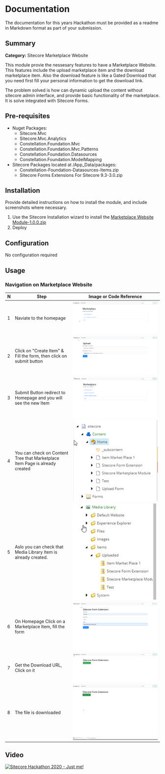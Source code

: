 # Documentation

The documentation for this years Hackathon must be provided as a readme in Markdown format as part of your submission. 

## Summary

**Category:** Sitecore Marketplace Website

This module provie the nessesary features to have a Marketplace Website. This features include the upload marketplace item and the download marketplace item. Also the download feature is like a Gated Download that you need first fill your personal information to get the download link.

The problem solved is how can dynamic upload the content without sitecore admin interface, and provide basic functionality of the marketplace. It is solve integrated with Sitecore Forms.


## Pre-requisites

- Nuget Packages:
    - Sitecore.Mvc
    - Sitecore.Mvc.Analytics
    - Constellation.Foundation.Mvc
    - Constellation.Foundation.Mvc.Patterns
    - Constellation.Foundation.Datasources
    - Constellation.Foundation.ModelMapping
- Sitecore Packages located at /App_Data/packages:
    - Constellation-Foundation-Datasources-Items.zip
    - Sitecore Forms Extensions For Sitecore 9.3-3.0.zip

## Installation

Provide detailed instructions on how to install the module, and include screenshots where necessary.

1. Use the Sitecore Installation wizard to install the [Marketplace Website Module-1.0.0.zip](https://github.com/Sitecore-Hackathon/2020-Just-me/blob/master/documentation/requirements/Marketplace%20Website%20Module-1.0.0.zip)
2. Deploy

## Configuration

No configuration required

## Usage


### Navigation on Marketplace Website

 N | Step | Image or Code Reference
--- | --- | ---
1 | Naviate to the homepage | ![Step 1](images/screenshots/step1.png "Step 1")
2 | Click on "Create Item" & Fill the form, then click on submit button | ![Step 2](images/screenshots/step2.png "Step 2")
3 | Submit Button redirect to Homepage and you will see the new Item | ![Step 3](images/screenshots/step3.png "Step 3")
4 | You can check on Content Tree that Marketplace Item Page is already created | ![Step 4](images/screenshots/step4.png "Step 4")
5 | Aslo you can check that Media Library Item is already created. | ![Step 5](images/screenshots/step5.png "Step 5")
6 | On Homepage Click on a Marketplace Item, fill the form | ![Step 6](images/screenshots/step6.png "Step 6")
7 | Get the Download URL, Click on it | ![Step 7](images/screenshots/step7.png "Step 7")
8 | The file is downloaded | ![Step 8](images/screenshots/step8.png "Step 8")

## Video

[![Sitecore Hackathon 2020 - Just me!](https://img.youtube.com/vi/fQ8qPVl5AoA/0.jpg)](https://youtu.be/fQ8qPVl5AoA)
